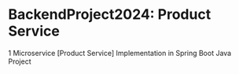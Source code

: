 # BackendProject2024: Product Service
1 Microservice [Product Service] Implementation in Spring Boot Java Project
